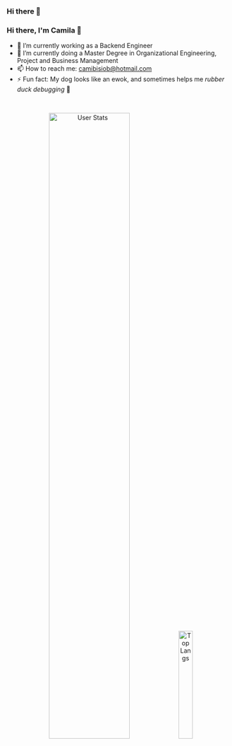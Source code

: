 ### Hi there 👋

<!--
**cbisio/cbisio** is a ✨ _special_ ✨ repository because its `README.md` (this file) appears on your GitHub profile.

Here are some ideas to get you started:

- 🔭 I’m currently working on ...
- 🌱 I’m currently doing a Master Degree in Organizational Engineering, Project and Business Management
- 👯 I’m looking to collaborate on ...
- 🤔 I’m looking for help with ...
- 💬 Ask me about ...
- 📫 How to reach me: camibisiob@hotmail.com
- 😄 Pronouns: she/her
- ⚡ Fun fact: ...
-->


### Hi there, I'm Camila 👋

- 🔭 I’m currently working as a Backend Engineer
- 🌱 I’m currently doing a Master Degree in Organizational Engineering, Project and Business Management
- 📫 How to reach me: camibisiob@hotmail.com
- ⚡ Fun fact: My dog looks like an ewok, and sometimes helps me _rubber duck debugging_ 🐶

<br>

<p align="center">
  <img alt="User Stats" src="https://github-readme-stats.vercel.app/api?username=cbisio&&show_icons=true&&theme=dark" width="60.25%"/>
  <img alt="Top Langs" src="https://github-readme-stats.vercel.app/api/top-langs/?username=cbisio&&theme=dark" width="25%"/>
</p>
